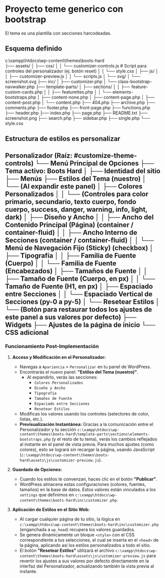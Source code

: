 # Proyecto teme generico con bootstrap
El tema es una plantilla con secciones harcodeadas.

## Esquema definido
c:\xampp\htdocs\wp-content\themes\boots-hard\
├── assets/
│   ├── css/
│   │   └── customizer-controls.js # Script para controles del personalizador (ej. botón reset)
│   │   └── style.css
│   ├── js/
│   │   ├── customizer-preview.js
│   │   └── scripts.js
│   └── svg/
│       └── screenshot.svg
├── inc/
│   ├── customizer.php
│   └── class-bootstrap-navwalker.php
├── template-parts/
│   ├── sections/
│   │   ├── feature-custom-cards.php
│   │   ├── featurettes.php
│   │   └── elements-bootstraps.php
│   ├── content-none.php
│   ├── content-page.php
│   ├── content-post.php
│   └── content.php
├── 404.php
├── archive.php
├── comments.php
├── footer.php
├── front-page.php
├── functions.php
├── header.php
├── index.php
├── page.php
├── README.txt
├── screenshot.png
├── search.php
├── sidebar.php
├── single.php
└── style.css


## Estructura de estilos es personalizar
Personalizador (Raíz: #customize-theme-controls)
└── Menú Principal de Opciones
    ├── Tema activo: Boots Hard
    │
    ├── Identidad del sitio
    ├── Menús
    ├── Estilos del Tema (nuestro)
    │   └── (Al expandir este panel)
    │       ├── Colores Personalizados
    │       │   └── (Controles para color primario, secundario, texto cuerpo, fondo cuerpo, success, danger, warning, info, light, dark)
    │       ├── Diseño y Ancho
    │       │   ├── Ancho del Contenido Principal (Página) (container / container-fluid)
    │       │   ├── Ancho Interno de Secciones (container / container-fluid)
    │       │   └── Menú de Navegación Fijo (Sticky) (checkbox)
    │       ├── Tipografía
    │       │   ├── Familia de Fuente (Cuerpo)
    │       │   └── Familia de Fuente (Encabezados)
    │       ├── Tamaños de Fuente
    │       │   ├── Tamaño de Fuente (Cuerpo, en px)
    │       │   └── Tamaño de Fuente (H1, en px)
    │       ├── Espaciado entre Secciones
    │       │   └── Espaciado Vertical de Secciones (py-0 a py-5)
    │       └── Resetear Estilos
    │           └── (Botón para restaurar todos los ajustes de este panel a sus valores por defecto)
    ├── Widgets
    ├── Ajustes de la página de inicio
    └── CSS adicional
--
### Funcionamiento Post-Implementación

1.  **Acceso y Modificación en el Personalizador:**
    *   Navegas a `Apariencia` > `Personalizar` en tu panel de WordPress.
    *   Encontrarás el nuevo panel: **"Estilos del Tema (nuestro)"**.
        *   Al expandirlo, verás las secciones:
            *   `Colores Personalizados`
            *   `Diseño y Ancho`
            *   `Tipografía`
            *   `Tamaños de Fuente`
            *   `Espaciado entre Secciones`
            *   `Resetear Estilos`
    *   Modificas los valores usando los controles (selectores de color, listas, etc.).
    *   **Previsualización Instantánea:** Gracias a la comunicación entre el Personalizador y tu sección `c:\xampp\htdocs\wp-content\themes\boots-hard\template-parts\sections\elements-bootstraps.php` (y el resto de tu tema), verás los cambios reflejados al instante en el panel de vista previa. Para muchos ajustes (como colores), esto se logrará sin recargar la página, usando JavaScript (`c:\xampp\htdocs\wp-content\themes\boots-hard\assets\js\customizer-preview.js`).

2.  **Guardado de Opciones:**
    *   Cuando los estilos te convenzan, haces clic en el botón **"Publicar"**.
    *   WordPress almacena estas configuraciones (colores, fuentes, tamaños) en la base de datos. Estos valores están vinculados a los `settings` que definimos en `c:\xampp\htdocs\wp-content\themes\boots-hard\inc\customizer.php`.

3.  **Aplicación de Estilos en el Sitio Web:**
    *   Al cargar cualquier página de tu sitio, la lógica en `c:\xampp\htdocs\wp-content\themes\boots-hard\inc\customizer.php` (enganchada a `wp_head`) recupera los valores guardados.
    *   Se genera dinámicamente un bloque `<style>` con el CSS correspondiente a tus selecciones, el cual se inserta en el `<head>` de la página, aplicando así los estilos personalizados a todo el sitio.
    *   El botón **"Resetear Estilos"** utilizará el archivo `c:\xampp\htdocs\wp-content\themes\boots-hard\assets\js\customizer-preview.js` para revertir los ajustes a sus valores por defecto directamente en la interfaz del Personalizador, actualizando también la vista previa al instante.
